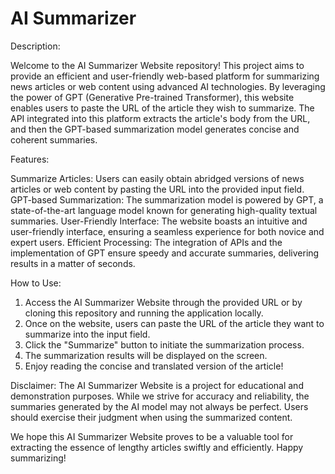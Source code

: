 # AI Summarizer

Description:

Welcome to the AI Summarizer Website repository! This project aims to provide an efficient and user-friendly web-based platform for summarizing news articles or web content using advanced AI technologies. By leveraging the power of GPT (Generative Pre-trained Transformer), this website enables users to paste the URL of the article they wish to summarize. The API integrated into this platform extracts the article's body from the URL, and then the GPT-based summarization model generates concise and coherent summaries.

Features:

Summarize Articles: Users can easily obtain abridged versions of news articles or web content by pasting the URL into the provided input field.
GPT-based Summarization: The summarization model is powered by GPT, a state-of-the-art language model known for generating high-quality textual summaries.
User-Friendly Interface: The website boasts an intuitive and user-friendly interface, ensuring a seamless experience for both novice and expert users.
Efficient Processing: The integration of APIs and the implementation of GPT ensure speedy and accurate summaries, delivering results in a matter of seconds.

How to Use:

1) Access the AI Summarizer Website through the provided URL or by cloning this repository and running the application locally.
2) Once on the website, users can paste the URL of the article they want to summarize into the input field.
3) Click the "Summarize" button to initiate the summarization process.
4) The summarization results will be displayed on the screen.
5) Enjoy reading the concise and translated version of the article!



Disclaimer:
The AI Summarizer Website is a project for educational and demonstration purposes. While we strive for accuracy and reliability, the summaries generated by the AI model may not always be perfect. Users should exercise their judgment when using the summarized content.

We hope this AI Summarizer Website proves to be a valuable tool for extracting the essence of lengthy articles swiftly and efficiently. Happy summarizing!
